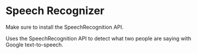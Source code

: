 # Speech Recognizer
Make sure to install the SpeechRecognition API.

Uses the SpeechRecognition API to detect what two people are saying with Google text-to-speech.
